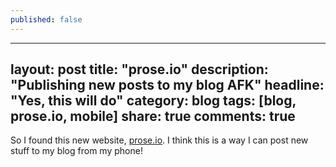 ```yaml
---
published: false
---
```


---
layout: post
title: "prose.io"
description: "Publishing new posts to my blog AFK"
headline: "Yes, this will do"
category: blog
tags: [blog, prose.io, mobile]
share: true
comments: true
---
So I found this new website, [prose.io](http://prose.io).  I think this is a way I can post new stuff to my blog from my phone!